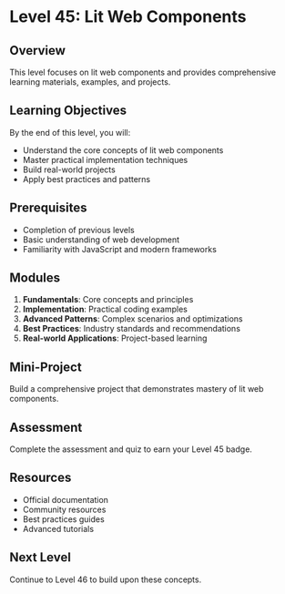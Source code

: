 # Level 45: Lit Web Components

## Overview
This level focuses on lit web components and provides comprehensive learning materials, examples, and projects.

## Learning Objectives
By the end of this level, you will:
- Understand the core concepts of lit web components
- Master practical implementation techniques
- Build real-world projects
- Apply best practices and patterns

## Prerequisites
- Completion of previous levels
- Basic understanding of web development
- Familiarity with JavaScript and modern frameworks

## Modules
1. **Fundamentals**: Core concepts and principles
2. **Implementation**: Practical coding examples
3. **Advanced Patterns**: Complex scenarios and optimizations
4. **Best Practices**: Industry standards and recommendations
5. **Real-world Applications**: Project-based learning

## Mini-Project
Build a comprehensive project that demonstrates mastery of lit web components.

## Assessment
Complete the assessment and quiz to earn your Level 45 badge.

## Resources
- Official documentation
- Community resources
- Best practices guides
- Advanced tutorials

## Next Level
Continue to Level 46 to build upon these concepts.
